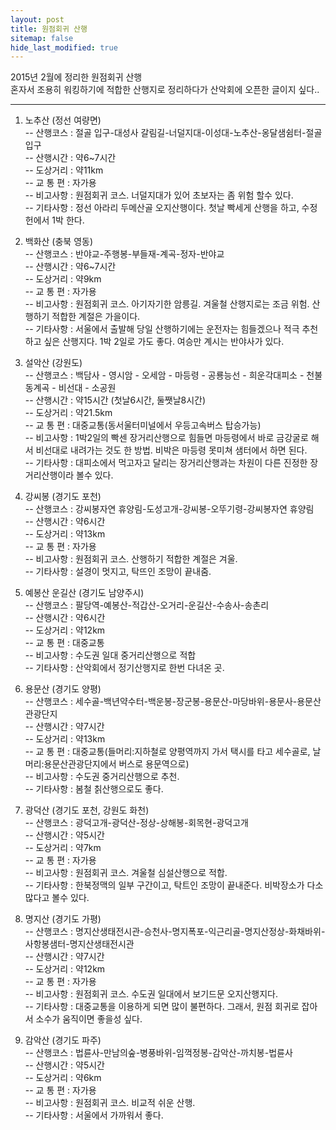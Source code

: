 ```yaml
---
layout: post
title: 원점회귀 산행
sitemap: false
hide_last_modified: true
---
```


2015년 2월에 정리한 원점회귀 산행  
혼자서 조용히 워킹하기에 적합한 산행지로 정리하다가 산악회에 오픈한 글이지 싶다..  
  
---  
1. 노추산 (정선 여량면)  
-- 산행코스 : 절골 입구-대성사 갈림길-너덜지대-이성대-노추산-옹달샘쉼터-절골 입구  
-- 산행시간 : 약6~7시간  
-- 도상거리 : 약11km  
-- 교 통 편 : 자가용  
-- 비고사항 : 원점회귀 코스. 너덜지대가 있어 초보자는 좀 위험 할수 있다.  
-- 기타사항 : 정선 아라리 두메산골 오지산행이다. 첫날 빡세게 산행을 하고, 수정헌에서 1박 한다.  
  
2. 백화산 (충북 영동)  
-- 산행코스 : 반야교-주행봉-부들재-계곡-정자-반야교  
-- 산행시간 : 약6~7시간  
-- 도상거리 : 약9km  
-- 교 통 편 : 자가용  
-- 비고사항 : 원점회귀 코스. 아기자기한 암릉길. 겨울철 산행지로는 조금 위험. 산행하기 적합한 계절은 가을이다.  
-- 기타사항 : 서울에서 출발해 당일 산행하기에는 운전자는 힘들겠으나 적극 추천 하고 싶은 산행지다. 1박 2일로 가도 좋다. 여승만 계시는 반야사가 있다.  
  
3. 설악산 (강원도)  
-- 산행코스 : 백담사 - 영시암 - 오세암 - 마등령 - 공룡능선 - 희운각대피소 - 천불동계곡 - 비선대 - 소공원  
-- 산행시간 : 약15시간 (첫날6시간, 둘쨋날8시간)  
-- 도상거리 : 약21.5km  
-- 교 통 편 : 대중교통(동서울터미널에서 우등고속버스 탑승가능)  
-- 비고사항 : 1박2일의 빡센 장거리산행으로 힘들면 마등령에서 바로 금강굴로 해서 비선대로 내려가는 것도 한 방법. 비박은 마등령 못미쳐 샘터에서 하면 된다.  
-- 기타사항 : 대피소에서 먹고자고 달리는 장거리산행과는 차원이 다른 진정한 장거리산행이라 볼수 있다.  
  
4. 강씨봉 (경기도 포천)  
-- 산행코스 : 강씨봉자연 휴양림-도성고개-강씨봉-오뚜기령-강씨봉자연 휴양림  
-- 산행시간 : 약6시간  
-- 도상거리 : 약13km  
-- 교 통 편 : 자가용  
-- 비고사항 : 원점회귀 코스. 산행하기 적합한 계절은 겨울.  
-- 기타사항 : 설경이 멋지고, 탁뜨인 조망이 끝내줌.  
  
5. 예봉산 운길산 (경기도 남양주시)  
-- 산행코스 : 팔당역-예봉산-적갑산-오거리-운길산-수송사-송촌리  
-- 산행시간 : 약6시간  
-- 도상거리 : 약12km  
-- 교 통 편 : 대중교통  
-- 비고사항 : 수도권 일대 중거리산행으로 적합  
-- 기타사항 : 산악회에서 정기산행지로 한번 다녀온 곳.  
  
6. 용문산 (경기도 양평)  
-- 산행코스 : 세수골-백년약수터-백운봉-장군봉-용문산-마당바위-용문사-용문산관광단지  
-- 산행시간 : 약7시간  
-- 도상거리 : 약13km  
-- 교 통 편 : 대중교통(들머리:지하철로 양평역까지 가서 택시를 타고 세수골로, 날머리:용문산관광단지에서 버스로 용문역으로)  
-- 비고사항 : 수도권 중거리산행으로 추천.  
-- 기타사항 : 봄철 칡산행으로도 좋다.  
  
7. 광덕산 (경기도 포천, 강원도 화천)  
-- 산행코스 : 광덕고개-광덕산-정상-상해봉-회목현-광덕고개  
-- 산행시간 : 약5시간  
-- 도상거리 : 약7km  
-- 교 통 편 : 자가용  
-- 비고사항 : 원점회귀 코스. 겨울철 심설산행으로 적합.  
-- 기타사항 : 한북정맥의 일부 구간이고, 탁트인 조망이 끝내준다. 비박장소가 다소 많다고 볼수 있다.  
  
8. 명지산 (경기도 가평)  
-- 산행코스 : 명지산생태전시관-승천사-명지폭포-익근리골-명지산정상-화채바위-사항봉샘터-명지산생태전시관  
-- 산행시간 : 약7시간  
-- 도상거리 : 약12km  
-- 교 통 편 : 자가용  
-- 비고사항 : 원점회귀 코스. 수도권 일대에서 보기드문 오지산행지다.  
-- 기타사항 : 대중교통을 이용하게 되면 많이 불편하다. 그래서, 원점 회귀로 잡아서 소수가 움직이면 좋을성 싶다.  
  
9. 감악산 (경기도 파주)  
-- 산행코스 : 법륜사-만남의숲-병풍바위-임꺽정봉-감악산-까치봉-법륜사  
-- 산행시간 : 약5시간  
-- 도상거리 : 약6km  
-- 교 통 편 : 자가용  
-- 비고사항 : 원점회귀 코스. 비교적 쉬운 산행.  
-- 기타사항 : 서울에서 가까워서 좋다.  

